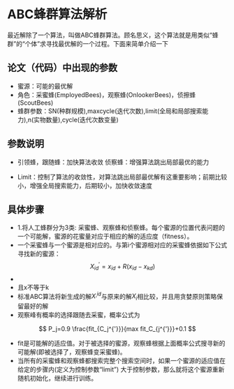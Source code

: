 # ABC蜂群算法解析 # 
最近解除了一个算法，叫做ABC蜂群算法。顾名思义，这个算法就是用类似“蜂群”的“个体”求寻找最优解的一个过程。下面来简单介绍一下

##  论文（代码）中出现的参数 ##
- 蜜源：可能的最优解
- 角色：采蜜蜂(EmployedBees)，观察蜂(OnlookerBees)，侦擦蜂(ScoutBees)
- 蜂群参数：SN(种群规模),maxcycle(迭代次数),limit(全局和局部搜索能力),n(实物数量),cycle(迭代次数变量)

##  参数说明 ##
- 引领蜂，跟随蜂：加快算法收敛  侦察蜂：增强算法跳出局部最优的能力

- Limit：控制了算法的收敛性，对算法跳出局部最优解有这重要影响；前期比较小，增强全局搜索能力，后期较小，加快收敛速度


##  具体步骤 ##

- 1.将人工蜂群分为3类: 采蜜蜂、观察蜂和侦察蜂。每个蜜源的位置代表问题的一个可能解，蜜源的花蜜量对应于相应的解的适应度（fitness）。
- 一个采蜜蜂与一个蜜源是相对应的。与第i个蜜源相对应的采蜜蜂依据如下公式寻找新的蜜源：
$$ 
X^{'}_{id} = x_{id}+ R(x_{id}-x_{kd})
$$
- 
- 且x不等于k
- 标准ABC算法将新生成的解$X_{'}^{id}$与原来的解$X_i$相比较，并且用贪婪原则策略保留最好的解
- 观察峰有概率的选择跟随去采蜜，概率公式为

$$ P_j=0.9 \frac{fit_{C_j^{'}}}{max fit_C_{j^{'}}}+0.1  $$

- fit是可能解的适应值。对于被选择的蜜源，观察蜂根据上面概率公式搜寻新的可能解(即被选择了，观察蜂变采蜜蜂)。
- 当所有的采蜜蜂和观察蜂都搜索完整个搜索空间时，如果一个蜜源的适应值在给定的步骤内(定义为控制参数“limit”) 大于控制参数，那么就将这个蜜源重新随机初始化，继续进行训练。
